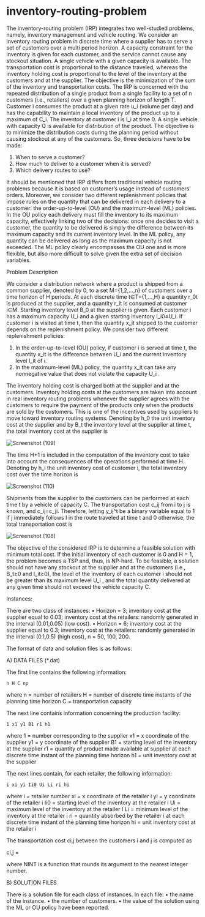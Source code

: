 # inventory-routing-problem

The inventory-routing problem (IRP) integrates two well-studied problems, namely, inventory management and vehicle routing. We consider an inventory routing problem in discrete time where a supplier has to serve a set of customers over a multi period horizon. A capacity constraint for the inventory is given for each customer, and the service cannot cause any stockout situation. A single vehicle with a given capacity is available. The transportation cost is proportional to the distance traveled, whereas the inventory holding cost is proportional to the level of the inventory at the customers and at the supplier. The objective is the minimization of the sum of the inventory and transportation costs. 
The IRP is concerned with the repeated distribution of a single product from a single facility to a set of n customers (i.e., retailers) over a given planning horizon of length T. Customer i consumes the product at a given rate u_i (volume per day) and has the capability to maintain a local inventory of the product up to a maximum of C_i. The inventory at customer i is I_i at time 0. A single vehicle with capacity Q is available for distribution of the product. The objective is to minimize the distribution costs during the planning period without causing stockout at any of the customers.
So, three decisions have to be made:

1. When to serve a customer?
2. How much to deliver to a customer when it is served?
3. Which delivery routes to use?
   
It should be mentioned that IRP differs from traditional vehicle routing problems because it is based on customer’s usage instead of customers’ orders. Moreover, we consider two different replenishment policies that impose rules on the quantity that can be delivered in each delivery to a customer: the order-up-to-level (OU) and the maximum-level (ML) policies. In the OU policy each delivery must fill the inventory to its maximum capacity, effectively linking two of the decisions: once one decides to visit a customer, the quantity to be delivered is simply the difference between its maximum capacity and its current inventory level. In the ML policy, any quantity can be delivered as long as the maximum capacity is not exceeded. The ML policy clearly encompasses the OU one and is more flexible, but also more difficult to solve given the extra set of decision variables.

Problem Description

We consider a distribution network where a product is shipped from a common supplier, denoted by 0, to a set M={1,2,…,n} of customers over a time horizon of H periods. At each discrete time t∈T={1,…,H} a quantity r_0t is produced at the supplier, and a quantity r_it is consumed at customer i∈M. Starting inventory level B_0 at the supplier is given. Each customer i has a maximum capacity U_i and a given starting inventory I_i0≤U_i. If customer i is visited at time t, then the quantity x_it shipped to the customer depends on the replenishment policy. We consider two different replenishment policies:
1. In the order-up-to-level (OU) policy, if customer i is served at time t, the quantity x_it is the difference between U_i and the current inventory level I_it of i.
2. In the maximum-level (ML) policy, the quantity x_it can take any nonnegative value that does not violate the capacity U_i . 

 
The inventory holding cost is charged both at the supplier and at the customers. Inventory holding costs at the customers are taken into account in real inventory routing problems whenever the supplier agrees with the customers to require the payment of the products only when the products are sold by the customers. This is one of the incentives used by suppliers to move toward inventory routing systems.
Denoting by h_0 the unit inventory cost at the supplier and by B_t the inventory level at the supplier at time t, the total inventory cost at the supplier is

![Screenshot (109)](https://github.com/razimasoodi/inventory-routing-problem/assets/170275013/3e6db4d6-0f57-4953-85fc-82634553efb1)


The time H+1 is included in the computation of the inventory cost to take into account the consequences of the operations performed at time H. Denoting by h_i  the unit inventory cost of customer i, the total inventory cost over the time horizon is 

![Screenshot (110)](https://github.com/razimasoodi/inventory-routing-problem/assets/170275013/cfece5d1-ce2a-4598-ba01-cf81bf8c2c33)


Shipments from the supplier to the customers can be performed at each time t by a vehicle of capacity C. The transportation cost c_ij from i to j is known, and c_ij=c_ji. Therefore, letting y_ij^t be a binary variable equal to 1 if j immediately follows I in the route traveled at time t and 0 otherwise, the total transportation cost is

![Screenshot (108)](https://github.com/razimasoodi/inventory-routing-problem/assets/170275013/2c44f6fa-2505-4ada-a005-abc616889f26)

The objective of the considered IRP is to determine a feasible solution with minimum total cost. If the initial inventory of each customer is 0 and H = 1, the problem becomes a TSP and, thus, is NP-hard. To be feasible, a solution should not have any stockout at the supplier and at the customers (i.e., B_t≥0 and I_it≥0), the level of the inventory of each customer i should not be greater than its maximum level U_i , and the total quantity delivered at any given time should not exceed the vehicle capacity C.

Instances:

There are two class of instances:
•	Horizon = 3; inventory cost at the supplier equal to 0.03; inventory cost at the retailers: randomly generated in the interval (0.01,0.05) (low cost).
•	Horizon = 6; inventory cost at the supplier equal to 0.3; inventory cost at the retailers: randomly generated in the interval (0.1,0.5) (high cost), n = 50, 100, 200.

The format of data and solution files is as follows:

A) DATA FILES (*.dat)

The first line contains the following information:

	n H C np
where
	n = number of retailers
	H = number of discrete time instants of the planning time horizon
	C  = transportation capacity
	

The next line contains information concerning the production facility:

	1 x1 y1 B1 r1 h1

where
	1 =  number corresponding to the supplier
	x1 = x coordinate of the supplier
	y1 = y coordinate of the supplier
	B1 = starting level of the inventory at the supplier
	r1 = quantity of product made available at supplier at each discrete time instant of the planning time horizon
	h1 = unit inventory cost at the supplier

The next lines contain, for each retailer, the following information:

	i xi yi Ii0 Ui Li ri hi

where
	i = retailer number
	xi = x coordinate of the retailer i
	yi = y coordinate of the retailer i
	Ii0 = starting level of the inventory at the retailer i
	Ui = maximum level of the inventory at the retailer I
	Li = minimum level of the inventory at the retailer i
	ri  = quantity absorbed by the retailer i at each discrete time instant of the planning time horizon
	hi = unit inventory cost at the retailer i

The transportation cost ci,j between the customers i and j is computed as 

ci,j = 


where NINT is a function that rounds its argument to the nearest integer number.

B) SOLUTION FILES

There is a solution file for each class of instances. In each file:
•	the name of the instance.
•	the number of customers.
•	the value of the solution using the ML or OU policy
have been reported.


